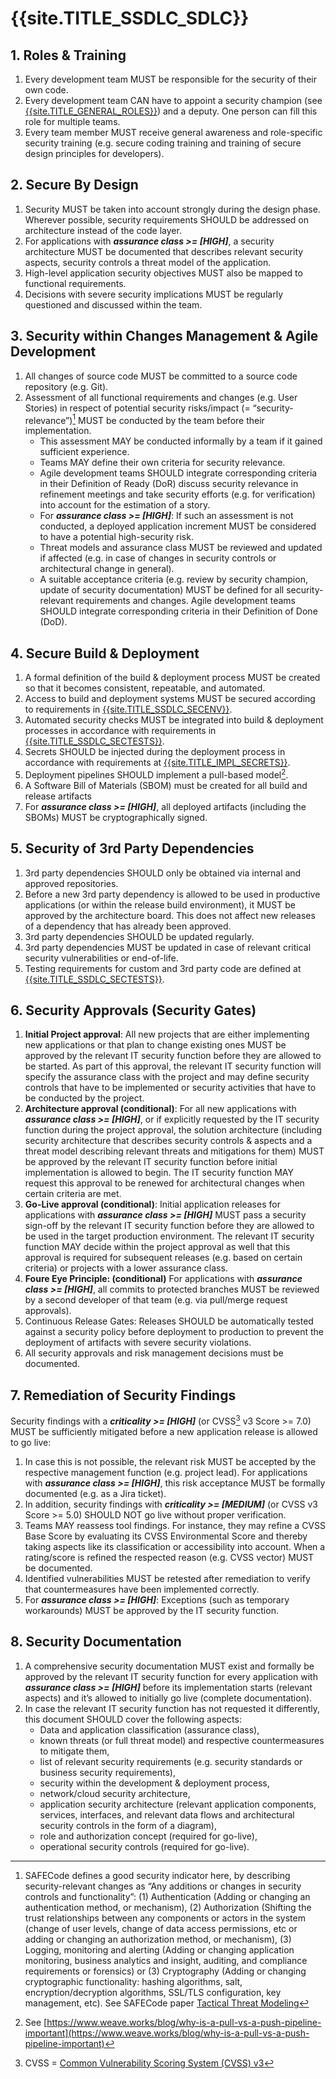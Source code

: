 <title>{{site.TITLE_SSDLC_SDLC}}</title>

# {{site.TITLE_SSDLC_SDLC}}

## 1. Roles & Training
1. Every development team MUST be responsible for the security of their own code.
2. Every development team CAN have to appoint a security champion (see [{{site.TITLE_GENERAL_ROLES}}]({{site.URL_GENERAL_ROLES}})) and a deputy. One person can fill this role for multiple teams.
3. Every team member MUST receive general awareness and role-specific security training (e.g. secure coding training and training of secure design principles for developers).

## 2. Secure By Design
1. Security MUST be taken into account strongly during the design phase. Wherever possible, security requirements SHOULD be addressed on architecture instead of the code layer.
2. For applications with ***assurance class >= [HIGH]***, a security architecture MUST be documented that describes relevant security aspects, security controls a threat model of the application. 
3. High-level application security objectives MUST also be mapped to functional requirements. 
4. Decisions with severe security implications MUST be regularly questioned and discussed within the team.

## 3. Security within Changes Management & Agile Development
1. All changes of source code MUST be committed to a source code repository (e.g. Git).
2. Assessment of all functional requirements and changes (e.g. User Stories) in respect of potential security risks/impact (= “security-relevance”)[^1] MUST be conducted by the team before their implementation.
   - This assessment MAY be conducted informally by a team if it gained sufficient experience.
   - Teams MAY define their own criteria for security relevance.
   - Agile development teams SHOULD integrate corresponding criteria in their Definition of Ready (DoR) discuss security relevance in refinement meetings and take security efforts (e.g. for verification) into account for the estimation of a story.
   - For ***assurance class >= [HIGH]***: If such an assessment is not conducted, a deployed application increment MUST be considered to have a potential high-security risk.
   - Threat models and assurance class MUST be reviewed and updated if affected (e.g. in case of changes in security controls or architectural change in general).
   - A suitable acceptance criteria (e.g. review by security champion, update of security documentation) MUST be defined for all security-relevant requirements and changes. Agile development teams SHOULD integrate corresponding criteria in their Definition of Done (DoD).

## 4. Secure Build & Deployment
1. A formal definition of the build & deployment process MUST be created so that it becomes consistent, repeatable, and automated.
2. Access to build and deployment systems MUST be secured according to requirements in [{{site.TITLE_SSDLC_SECENV}}]({{site.URL_SSDLC_SECENV}}).
3. Automated security checks MUST be integrated into build & deployment processes in accordance with requirements in [{{site.TITLE_SSDLC_SECTESTS}}]({{site.URL_SSDLC_SECTESTS}}).
4. Secrets SHOULD be injected during the deployment process in accordance with requirements at  [{{site.TITLE_IMPL_SECRETS}}]({{site.URL_IMPL_SECRETS}}).
5. Deployment pipelines SHOULD implement a pull-based model[^3].
6. A Software Bill of Materials (SBOM) must be created for all build and release artifacts
7. For ***assurance class >= [HIGH]***, all deployed artifacts (including the SBOMs) MUST be cryptographically signed.

## 5. Security of 3rd Party Dependencies
1. 3rd party dependencies SHOULD only be obtained via internal and approved repositories.
2. Before a new 3rd party dependency is allowed to be used in productive applications (or within the release build environment), it MUST be approved by the architecture board. This does not affect new releases of a dependency that has already been approved.
3. 3rd party dependencies SHOULD be updated regularly.
4. 3rd party dependencies MUST be updated in case of relevant critical security vulnerabilities or end-of-life.
5. Testing requirements for custom and 3rd party code are defined at [{{site.TITLE_SSDLC_SECTESTS}}]({{site.URL_SSDLC_SECTESTS}}).

## 6. Security Approvals (Security Gates)
1. **Initial Project approval**: All new projects that are either implementing new applications or that plan to change existing ones MUST be approved by the relevant IT security function before they are allowed to be started. As part of this approval, the relevant IT security function will specify the assurance class with the project and may define security controls that have to be implemented or security activities that have to be conducted by the project.
2. **Architecture approval (conditional)**: For all new applications with ***assurance class >= [HIGH]***, or if explicitly requested by the IT security function during the project approval, the solution architecture (including security architecture that describes security controls & aspects and a threat model describing relevant threats and mitigations for them) MUST be approved by the relevant IT security function before initial implementation is allowed to begin. The IT security function MAY request this approval to be renewed for architectural changes when certain criteria are met.
3. **Go-Live approval (conditional)**: Initial application releases for applications with ***assurance class >= [HIGH]*** MUST pass a security sign-off by the relevant IT security function before they are allowed to be used in the target production environment. The relevant IT security function MAY decide within the project approval as well that this approval is required for subsequent releases (e.g. based on certain criteria) or projects with a lower assurance class.
4. **Foure Eye Principle: (conditional)** For applications with ***assurance class >= [HIGH]***, all commits to protected branches MUST be reviewed by a second developer of that team (e.g. via pull/merge request approvals).
5. Continuous Release Gates: Releases SHOULD be automatically tested against a security policy before deployment to production to prevent the deployment of artifacts with severe security violations.
6. All security approvals and risk management decisions must be documented.

## 7. Remediation of Security Findings
Security findings with a ***criticality >= [HIGH]*** (or CVSS[^2] v3 Score >= 7.0) MUST be sufficiently mitigated before a new application release is allowed to go live:

1. In case this is not possible, the relevant risk MUST be accepted by the respective management function (e.g. project lead). For applications with ***assurance class >= [HIGH]***, this risk acceptance MUST be formally documented (e.g. as a Jira ticket).
2. In addition, security findings with ***criticality >= [MEDIUM]*** (or CVSS v3 Score >= 5.0) SHOULD NOT go live without proper verification.
3. Teams MAY reassess tool findings. For instance, they may refine a CVSS Base Score by evaluating its CVSS Environmental Score and thereby taking aspects like its classification or accessibility into account. When a rating/score is refined the respected reason (e.g. CVSS vector) MUST be documented.
4. Identified vulnerabilities MUST be retested after remediation to verify that countermeasures have been implemented correctly.
5. For ***assurance class >= [HIGH]***: Exceptions (such as temporary workarounds) MUST be approved by the IT security function.

## 8. Security Documentation

1. A comprehensive security documentation MUST exist and formally be approved by the relevant IT security function for every application with ***assurance class >= [HIGH]*** before its implementation starts (relevant aspects) and it’s allowed to initially go live (complete documentation).
2. In case the relevant IT security function has not requested it differently, this document SHOULD cover the following aspects:
   - Data and application classification (assurance class),
   - known threats (or full threat model) and respective countermeasures to mitigate them,
   - list of relevant security requirements (e.g. security standards or business  security requirements),
   - security within the development & deployment process,
   - network/cloud security architecture,
   - application security architecture (relevant application components, services, interfaces, and relevant data flows and architectural security controls in the form of a diagram),
   - role and authorization concept (required for go-live),
   - operational security controls (required for go-live).

[^1]: SAFECode defines a good security indicator here, by describing security-relevant changes as “Any additions or changes in security controls and functionality”: (1) Authentication (Adding or changing an authentication method, or mechanism), (2) Authorization (Shifting the trust relationships between any components or actors in the system (change of user levels, change of data access permissions, etc or adding or changing an authorization method, or mechanism), (3) Logging, monitoring and alerting (Adding or changing application monitoring, business analytics and insight, auditing, and compliance requirements or forensics) or (3) Cryptography (Adding or changing cryptographic functionality: hashing algorithms, salt, encryption/decryption algorithms, SSL/TLS configuration, key management, etc). See SAFECode paper [Tactical Threat Modeling](https://safecode.org/wp-content/uploads/2017/05/SAFECode_TM_Whitepaper.pdf)

[^2]: CVSS = [Common Vulnerability Scoring System (CVSS) v3](https://www.first.org/cvss)

[^3]: See [https://www.weave.works/blog/why-is-a-pull-vs-a-push-pipeline-important](https://www.weave.works/blog/why-is-a-pull-vs-a-push-pipeline-important)

